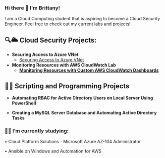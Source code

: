### Hi there 👋 I'm Brittany! 

I am a Cloud Computing student that is aspiring to become a Cloud Security Engineer. Feel free to check out my current labs and projects! 


<h2>🔍🌥️ Cloud Security Projects:</h2>

- <b>Securing Access to Azure VNet</b>
  - [Securing Access to Azure VNet](https://github.com/brireyn/Azure-VNet)
- <b>Monitoring Resources with AWS CloudWatch Lab</b>
  - <b>[Monitoring Resources with Custom AWS CloudWatch Dashboards](https://github.com/brireyn/Monitor-Resources--AWS) </b>

<h2>👩‍💻 Scripting and Programming Projects</h2>

- <b>Automating RBAC for Active Directory Users on Local Server Using PowerShell</b>

- <b>Creating a MySQL Server Database and Automating Active Directory Tasks</b>

 



<h3>🐱‍💻 I’m currently studying:</h3>

  • Cloud Platform Solutions - Microsoft Azure AZ-104 Administrator
  
  • Ansible on Windows and Automation for AWS 
  
 
  
